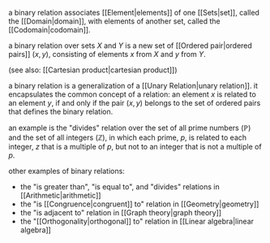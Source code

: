 a binary relation associates [[Element|elements]] of one [[Sets|set]], called the [[Domain|domain]], with elements of another set, called the [[Codomain|codomain]].

a binary relation over sets $X$ and $Y$ is a new set of [[Ordered pair|ordered pairs]] $(x,y)$, consisting of elements $x$ from $X$ and $y$ from $Y$.

(see also: [[Cartesian product|cartesian product]])

a binary relation is a generalization of a [[Unary Relation|unary relation]]. it encapsulates the common concept of a relation: an element $x$ is related to an element $y$, if and only if the pair $(x,y)$ belongs to the set of ordered pairs that defines the binary relation.

an example is the "divides" relation over the set of all prime numbers ($\mathbb{P}$) and the set of all integers ($\mathbb{Z}$), in which each prime, $p$, is related to each integer, $z$ that is a multiple of $p$, but not to an integer that is not a multiple of $p$.

other examples of binary relations:
- the "is greater than", "is equal to", and "divides" relations in [[Arithmetic|arithmetic]]
- the "is [[Congruence|congruent]] to" relation in [[Geometry|geometry]]
- the "is adjacent to" relation in [[Graph theory|graph theory]]
- the "[[Orthogonality|orthogonal]] to" relation in [[Linear algebra|linear algebra]]